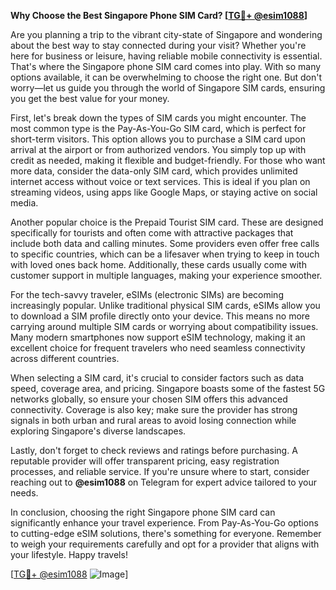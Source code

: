 **Why Choose the Best Singapore Phone SIM Card? [[TG💪+ @esim1088](https://t.me/s/esim1088)]**

Are you planning a trip to the vibrant city-state of Singapore and wondering about the best way to stay connected during your visit? Whether you're here for business or leisure, having reliable mobile connectivity is essential. That's where the Singapore phone SIM card comes into play. With so many options available, it can be overwhelming to choose the right one. But don't worry—let us guide you through the world of Singapore SIM cards, ensuring you get the best value for your money.

First, let's break down the types of SIM cards you might encounter. The most common type is the Pay-As-You-Go SIM card, which is perfect for short-term visitors. This option allows you to purchase a SIM card upon arrival at the airport or from authorized vendors. You simply top up with credit as needed, making it flexible and budget-friendly. For those who want more data, consider the data-only SIM card, which provides unlimited internet access without voice or text services. This is ideal if you plan on streaming videos, using apps like Google Maps, or staying active on social media.

Another popular choice is the Prepaid Tourist SIM card. These are designed specifically for tourists and often come with attractive packages that include both data and calling minutes. Some providers even offer free calls to specific countries, which can be a lifesaver when trying to keep in touch with loved ones back home. Additionally, these cards usually come with customer support in multiple languages, making your experience smoother.

For the tech-savvy traveler, eSIMs (electronic SIMs) are becoming increasingly popular. Unlike traditional physical SIM cards, eSIMs allow you to download a SIM profile directly onto your device. This means no more carrying around multiple SIM cards or worrying about compatibility issues. Many modern smartphones now support eSIM technology, making it an excellent choice for frequent travelers who need seamless connectivity across different countries.

When selecting a SIM card, it's crucial to consider factors such as data speed, coverage area, and pricing. Singapore boasts some of the fastest 5G networks globally, so ensure your chosen SIM offers this advanced connectivity. Coverage is also key; make sure the provider has strong signals in both urban and rural areas to avoid losing connection while exploring Singapore's diverse landscapes.

Lastly, don't forget to check reviews and ratings before purchasing. A reputable provider will offer transparent pricing, easy registration processes, and reliable service. If you're unsure where to start, consider reaching out to **@esim1088** on Telegram for expert advice tailored to your needs.

In conclusion, choosing the right Singapore phone SIM card can significantly enhance your travel experience. From Pay-As-You-Go options to cutting-edge eSIM solutions, there's something for everyone. Remember to weigh your requirements carefully and opt for a provider that aligns with your lifestyle. Happy travels!

[[TG💪+ @esim1088](https://t.me/s/esim1088) ![Image](https://i.postimg.cc/Y0z9fWf4/image.png)]